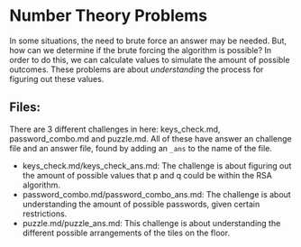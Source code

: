 # Number Theory Problems
In some situations, the need to brute force an answer may be needed. But, how can we determine if the brute forcing the algorithm is possible? In order to do this, we can calculate values to simulate the amount of possible outcomes. These problems are about <i>understanding</i> the process for figuring out these values.

## Files:
There are 3 different challenges in here: keys_check.md, password_combo.md and puzzle.md. All of these have answer an challenge file and an answer file, found by adding an `_ans` to the name of the file.

- keys_check.md/keys_check_ans.md: The challenge is about figuring out the amount of possible values that p and q could be within the RSA algorithm.
- password_combo.md/password_combo_ans.md: The challenge is about understanding the amount of possible passwords, given certain restrictions.
- puzzle.md/puzzle_ans.md: This challenge is about understanding the different possible arrangements of the tiles on the floor. 
